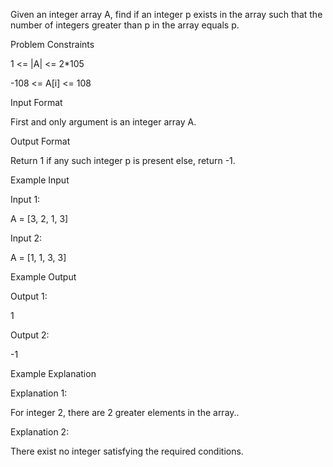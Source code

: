 Given an integer array A, find if an integer p exists in the array such that the number of integers greater than p in the array equals p.



Problem Constraints

1 <= |A| <= 2*105

-108 <= A[i] <= 108




Input Format

First and only argument is an integer array A.




Output Format

Return 1 if any such integer p is present else, return -1.



Example Input

Input 1:

A = [3, 2, 1, 3]

Input 2:

A = [1, 1, 3, 3]


Example Output

Output 1:

1

Output 2:

-1


Example Explanation

Explanation 1:

For integer 2, there are 2 greater elements in the array..

Explanation 2:

There exist no integer satisfying the required conditions.